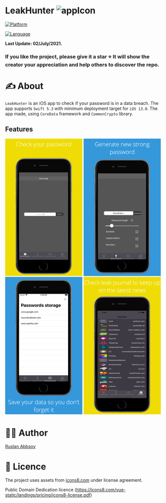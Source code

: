 
# LeakHunter   <img src=".https://github.com/Abbasov-Ruslan/leakHunterApplication/blob/main/github/ic_launcher-web.png" alt="appIcon" width="100">


[![Platform](https://img.shields.io/badge/platform-iOS-yellow.svg)]()

[![Language](https://img.shields.io/badge/language-Swift_5.3-orange.svg)]()




  

****Last Update: 02/July/2021.****

  


  

### If you like the project, please give it a star ⭐ It will show the creator your appreciation and help others to discover the repo.

  

# ✍️ About

 `LeakHunter` is  an iOS app to check if your password is in a data breach. The app supports `Swift 5.3` with minimum deployment target for `iOS 13.0`. The app made, using `CoreData` framework and `CommonCrypto` library.
  

## Features

<img src="https://github.com/Abbasov-Ruslan/leakHunterApplication/blob/main/github/screenshot_1%C2%A0—%20копия%204.png" alt="conversations" width="250">
<img src="https://github.com/Abbasov-Ruslan/leakHunterApplication/blob/main/github/screenshot_1%C2%A0—%20копия.png" alt="conversations" width="250">
<img src="https://github.com/Abbasov-Ruslan/leakHunterApplication/blob/main/github/screenshot_1%C2%A0—%20копия%202.png" alt="conversations" width="250">
<img src="https://github.com/Abbasov-Ruslan/leakHunterApplication/blob/main/github/screenshot_1.png" width="250">


  

# 👨‍💻 Author

[Ruslan Abbsov](https://github.com/Abbasov-Ruslan)

  

# 🔖 Licence
  
The project uses assets from [icons8.com](https://icons8.com) under license agreement.

Public Domain Dedication licence 
(https://icons8.com/vue-static/landings/pricing/icons8-license.pdf)

